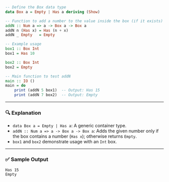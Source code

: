 ```haskell
-- Define the Box data type
data Box a = Empty | Has a deriving (Show)

-- Function to add a number to the value inside the box (if it exists)
addN :: Num a => a -> Box a -> Box a
addN n (Has x) = Has (n + x)
addN _ Empty   = Empty

-- Example usage
box1 :: Box Int
box1 = Has 10

box2 :: Box Int
box2 = Empty

-- Main function to test addN
main :: IO ()
main = do
    print (addN 5 box1)  -- Output: Has 15
    print (addN 7 box2)  -- Output: Empty
```

---

### 🔍 Explanation

* `data Box a = Empty | Has a`: A generic container type.
* `addN :: Num a => a -> Box a -> Box a`: Adds the given number only if the box contains a number (`Has x`); otherwise returns `Empty`.
* `box1` and `box2` demonstrate usage with an `Int` box.

---

### ✅ Sample Output

```
Has 15
Empty
